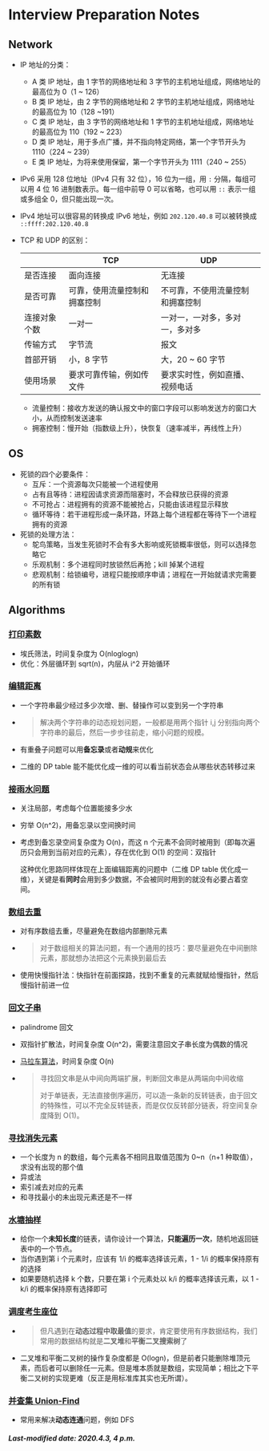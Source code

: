# Interview Preparation Notes

## Network

+ IP 地址的分类：
  + A 类 IP 地址，由 1 字节的网络地址和 3 字节的主机地址组成，网络地址的最高位为 0（1 ~ 126）
  + B 类 IP 地址，由 2 字节的网络地址和 2 字节的主机地址组成，网络地址的最高位为 10（128 ~191）
  + C 类 IP 地址，由 3 字节的网络地址和 1 字节的主机地址组成，网络地址的最高位为 110（192 ~ 223）
  + D 类 IP 地址，用于多点广播，并不指向特定网络，第一个字节开头为 1110（224 ~ 239）
  + E 类 IP 地址，为将来使用保留，第一个字节开头为 1111（240 ~ 255）

+ IPv6 采用 128 位地址（IPv4 只有 32 位），16 位为一组，用 `:` 分隔，每组可以用 4 位 16 进制数表示。每一组中前导 0 可以省略，也可以用 `::` 表示一组或多组全 0，但只能出现一次。

+ IPv4 地址可以很容易的转换成 IPv6 地址，例如 `202.120.40.8` 可以被转换成 `::ffff:202.120.40.8`

+ TCP 和 UDP 的区别：

  |              | TCP                          | UDP                              |
  | ------------ | ---------------------------- | -------------------------------- |
  | 是否连接     | 面向连接                     | 无连接                           |
  | 是否可靠     | 可靠，使用流量控制和拥塞控制 | 不可靠，不使用流量控制和拥塞控制 |
  | 连接对象个数 | 一对一                       | 一对一，一对多，多对一，多对多   |
  | 传输方式     | 字节流                       | 报文                             |
  | 首部开销     | 小，8 字节                   | 大，20 ~ 60 字节                 |
  | 使用场景     | 要求可靠传输，例如传文件     | 要求实时性，例如直播、视频电话   |

  + 流量控制：接收方发送的确认报文中的窗口字段可以影响发送方的窗口大小，从而控制发送速率
  + 拥塞控制：慢开始（指数级上升），快恢复（速率减半，再线性上升）

## OS

+ 死锁的四个必要条件：
  + 互斥：一个资源每次只能被一个进程使用
  + 占有且等待：进程因请求资源而阻塞时，不会释放已获得的资源
  + 不可抢占：进程拥有的资源不能被抢占，只能由该进程显示释放
  + 循环等待：若干进程形成一条环路，环路上每个进程都在等待下一个进程拥有的资源
+ 死锁的处理方法：
  + 鸵鸟策略，当发生死锁时不会有多大影响或死锁概率很低，则可以选择忽略它
  + 乐观机制：多个进程同时放锁然后再抢；kill 掉某个进程
  + 悲观机制：给锁编号，进程只能按顺序申请；进程在一开始就请求完需要的所有锁

## Algorithms

### [打印素数](<https://github.com/labuladong/fucking-algorithm/blob/master/%E9%AB%98%E9%A2%91%E9%9D%A2%E8%AF%95%E7%B3%BB%E5%88%97/%E6%89%93%E5%8D%B0%E7%B4%A0%E6%95%B0.md>)

+ 埃氏筛法，时间复杂度为 O(nloglogn)
+ 优化：外层循环到 sqrt(n)，内层从 i^2 开始循环

### [编辑距离](<https://github.com/labuladong/fucking-algorithm/blob/master/%E5%8A%A8%E6%80%81%E8%A7%84%E5%88%92%E7%B3%BB%E5%88%97/%E7%BC%96%E8%BE%91%E8%B7%9D%E7%A6%BB.md>)

+ 一个字符串最少经过多少次增、删、替操作可以变到另一个字符串

+ > 解决两个字符串的动态规划问题，一般都是用两个指针 i,j 分别指向两个字符串的最后，然后一步步往前走，缩小问题的规模。

+ 有重叠子问题可以用**备忘录**或者**动规**来优化

+ 二维的 DP table 能不能优化成一维的可以看当前状态会从哪些状态转移过来

### [接雨水问题](<https://github.com/labuladong/fucking-algorithm/blob/master/%E9%AB%98%E9%A2%91%E9%9D%A2%E8%AF%95%E7%B3%BB%E5%88%97/%E6%8E%A5%E9%9B%A8%E6%B0%B4.md>)

+ 关注局部，考虑每个位置能接多少水

+ 穷举 O(n^2)，用备忘录以空间换时间

+ 考虑到备忘录空间复杂度为 O(n)，而这 n 个元素不会同时被用到（即每次遍历只会用到当前对应的元素），存在优化到 O(1) 的空间：双指针

  这种优化思路同样体现在上面编辑距离的问题中（二维 DP table 优化成一维），关键是看**同时**会用到多少数据，不会被同时用到的就没有必要占着空间。

### [数组去重](<https://github.com/labuladong/fucking-algorithm/blob/master/%E9%AB%98%E9%A2%91%E9%9D%A2%E8%AF%95%E7%B3%BB%E5%88%97/%E5%A6%82%E4%BD%95%E5%8E%BB%E9%99%A4%E6%9C%89%E5%BA%8F%E6%95%B0%E7%BB%84%E7%9A%84%E9%87%8D%E5%A4%8D%E5%85%83%E7%B4%A0.md>)

+ 对有序数组去重，尽量避免在数组内部删除元素

+ > 对于数组相关的算法问题，有一个通用的技巧：要尽量避免在中间删除元素，那就想办法把这个元素换到最后去

+ 使用快慢指针法：快指针在前面探路，找到不重复的元素就赋给慢指针，然后慢指针前进一位

### [回文子串](<https://github.com/labuladong/fucking-algorithm/blob/master/%E9%AB%98%E9%A2%91%E9%9D%A2%E8%AF%95%E7%B3%BB%E5%88%97/%E6%9C%80%E9%95%BF%E5%9B%9E%E6%96%87%E5%AD%90%E4%B8%B2.md>)

+ palindrome 回文

+ 双指针扩散法，时间复杂度 O(n^2)，需要注意回文子串长度为偶数的情况

+ [马拉车算法](<https://zhuanlan.zhihu.com/p/70532099>)，时间复杂度 O(n)

+ > 寻找回文串是从中间向两端扩展，判断回文串是从两端向中间收缩
  >
  > 对于单链表，无法直接倒序遍历，可以造一条新的反转链表，由于回文的特殊性，可以不完全反转链表，而是仅仅反转部分链表，将空间复杂度降到 O(1)。

### [寻找消失元素](<https://github.com/labuladong/fucking-algorithm/blob/master/%E9%AB%98%E9%A2%91%E9%9D%A2%E8%AF%95%E7%B3%BB%E5%88%97/%E6%B6%88%E5%A4%B1%E7%9A%84%E5%85%83%E7%B4%A0.md>)

+ 一个长度为 n 的数组，每个元素各不相同且取值范围为 0~n（n+1 种取值），求没有出现的那个值
+ 异或法
+ 索引减去对应的元素
+ 和寻找最小的未出现元素还是不一样

### [水塘抽样](<https://github.com/labuladong/fucking-algorithm/blob/master/%E9%AB%98%E9%A2%91%E9%9D%A2%E8%AF%95%E7%B3%BB%E5%88%97/%E6%B0%B4%E5%A1%98%E6%8A%BD%E6%A0%B7.md>)

+ 给你一个**未知长度**的链表，请你设计一个算法，**只能遍历一次**，随机地返回链表中的一个节点。
+ 当你遇到第 i 个元素时，应该有 1/i 的概率选择该元素，1 - 1/i 的概率保持原有的选择
+ 如果要随机选择 k 个数，只要在第 i 个元素处以 k/i 的概率选择该元素，以 1 - k/i 的概率保持原有选择即可

### [调度考生座位](<https://github.com/labuladong/fucking-algorithm/blob/master/%E9%AB%98%E9%A2%91%E9%9D%A2%E8%AF%95%E7%B3%BB%E5%88%97/%E5%BA%A7%E4%BD%8D%E8%B0%83%E5%BA%A6.md>)

+ > 但凡遇到在**动态过程中取最值**的要求，肯定要使用有序数据结构，我们常用的数据结构就是**二叉堆**和**平衡二叉搜索树**了

+ 二叉堆和平衡二叉树的操作复杂度都是 O(logn)，但是前者只能删除堆顶元素，而后者可以删除任一元素。但是堆本质就是数组，实现简单；相比之下平衡二叉树的实现更难（反正是用标准库其实也无所谓）。

### [并查集 Union-Find](<https://github.com/labuladong/fucking-algorithm/blob/master/%E7%AE%97%E6%B3%95%E6%80%9D%E7%BB%B4%E7%B3%BB%E5%88%97/UnionFind%E7%AE%97%E6%B3%95%E8%AF%A6%E8%A7%A3.md>)

+ 常用来解决**动态连通**问题，例如 DFS

##### Last-modified date: 2020.4.3, 4 p.m.